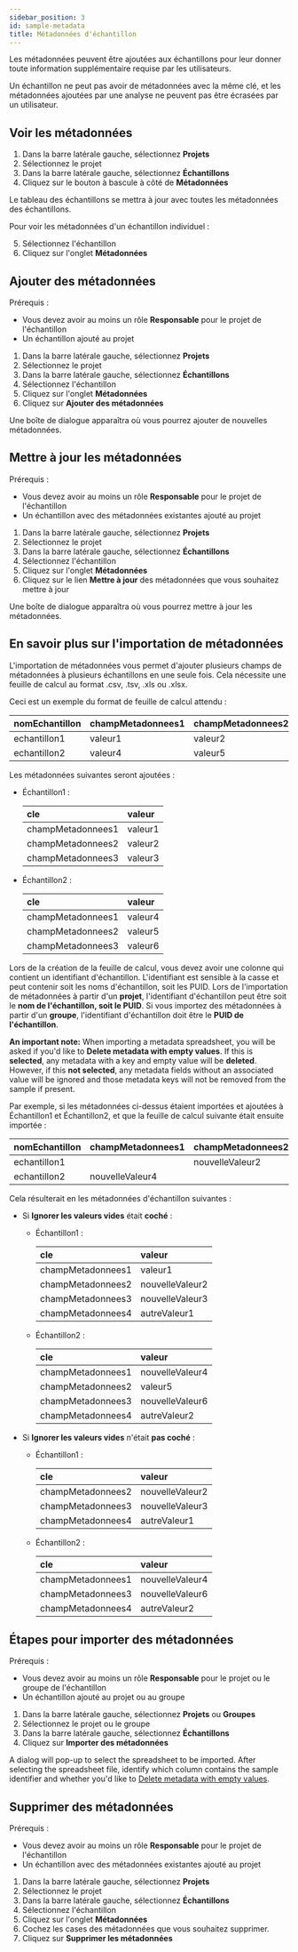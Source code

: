 ```yaml
---
sidebar_position: 3
id: sample-metadata
title: Métadonnées d'échantillon
---
```


Les métadonnées peuvent être ajoutées aux échantillons pour leur donner toute information supplémentaire requise par les utilisateurs.

Un échantillon ne peut pas avoir de métadonnées avec la même clé, et les métadonnées ajoutées par une analyse ne peuvent pas être écrasées par un utilisateur.

## Voir les métadonnées

1. Dans la barre latérale gauche, sélectionnez **Projets**
2. Sélectionnez le projet
3. Dans la barre latérale gauche, sélectionnez **Échantillons**
4. Cliquez sur le bouton à bascule à côté de **Métadonnées**

Le tableau des échantillons se mettra à jour avec toutes les métadonnées des échantillons.

Pour voir les métadonnées d'un échantillon individuel :

5. Sélectionnez l'échantillon
6. Cliquez sur l'onglet **Métadonnées**

## Ajouter des métadonnées

Prérequis :

- Vous devez avoir au moins un rôle **Responsable** pour le projet de l'échantillon
- Un échantillon ajouté au projet

1. Dans la barre latérale gauche, sélectionnez **Projets**
2. Sélectionnez le projet
3. Dans la barre latérale gauche, sélectionnez **Échantillons**
4. Sélectionnez l'échantillon
5. Cliquez sur l'onglet **Métadonnées**
6. Cliquez sur **Ajouter des métadonnées**

Une boîte de dialogue apparaîtra où vous pourrez ajouter de nouvelles métadonnées.

## Mettre à jour les métadonnées

Prérequis :

- Vous devez avoir au moins un rôle **Responsable** pour le projet de l'échantillon
- Un échantillon avec des métadonnées existantes ajouté au projet

1. Dans la barre latérale gauche, sélectionnez **Projets**
2. Sélectionnez le projet
3. Dans la barre latérale gauche, sélectionnez **Échantillons**
4. Sélectionnez l'échantillon
5. Cliquez sur l'onglet **Métadonnées**
6. Cliquez sur le lien **Mettre à jour** des métadonnées que vous souhaitez mettre à jour

Une boîte de dialogue apparaîtra où vous pourrez mettre à jour les métadonnées.

## En savoir plus sur l'importation de métadonnées

L'importation de métadonnées vous permet d'ajouter plusieurs champs de métadonnées à plusieurs échantillons en une seule fois. Cela nécessite une feuille de calcul au format .csv, .tsv, .xls ou .xlsx.

Ceci est un exemple du format de feuille de calcul attendu :

| nomEchantillon | champMetadonnees1 | champMetadonnees2 | champMetadonnees3 |
| :------------- | :---------------- | :---------------- | :---------------- |
| echantillon1   | valeur1           | valeur2           | valeur3           |
| echantillon2   | valeur4           | valeur5           | valeur6           |

Les métadonnées suivantes seront ajoutées :

- Échantillon1 :

  | cle               | valeur  |
  | :---------------- | :------ |
  | champMetadonnees1 | valeur1 |
  | champMetadonnees2 | valeur2 |
  | champMetadonnees3 | valeur3 |

- Échantillon2 :

  | cle               | valeur  |
  | :---------------- | :------ |
  | champMetadonnees1 | valeur4 |
  | champMetadonnees2 | valeur5 |
  | champMetadonnees3 | valeur6 |

Lors de la création de la feuille de calcul, vous devez avoir une colonne qui contient un identifiant d'échantillon. L'identifiant est sensible à la casse et peut contenir soit les noms d'échantillon, soit les PUID. Lors de l'importation de métadonnées à partir d'un **projet**, l'identifiant d'échantillon peut être soit le **nom de l'échantillon, soit le PUID**. Si vous importez des métadonnées à partir d'un **groupe**, l'identifiant d'échantillon doit être le **PUID de l'échantillon**.

**An important note:** When importing a metadata spreadsheet, you will be asked if you'd like to **Delete metadata with empty values**. If this is **selected**, any metadata with a key and empty value will be **deleted**. However, if this **not selected**, any metadata fields without an associated value will be ignored and those metadata keys will not be removed from the sample if present.

Par exemple, si les métadonnées ci-dessus étaient importées et ajoutées à Échantillon1 et Échantillon2, et que la feuille de calcul suivante était ensuite importée :

| nomEchantillon | champMetadonnees1 | champMetadonnees2 | champMetadonnees3 | champMetadonnees4 |
| :------------- | :---------------- | :---------------- | :---------------- | :---------------- |
| echantillon1   |                   | nouvelleValeur2   | nouvelleValeur3   | autreValeur1      |
| echantillon2   | nouvelleValeur4   |                   | nouvelleValeur6   | autreValeur2      |

Cela résulterait en les métadonnées d'échantillon suivantes :

- Si **Ignorer les valeurs vides** était **coché** :

  - Échantillon1 :

    | cle               | valeur          |
    | :---------------- | :-------------- |
    | champMetadonnees1 | valeur1         |
    | champMetadonnees2 | nouvelleValeur2 |
    | champMetadonnees3 | nouvelleValeur3 |
    | champMetadonnees4 | autreValeur1    |

  - Échantillon2 :

    | cle               | valeur          |
    | :---------------- | :-------------- |
    | champMetadonnees1 | nouvelleValeur4 |
    | champMetadonnees2 | valeur5         |
    | champMetadonnees3 | nouvelleValeur6 |
    | champMetadonnees4 | autreValeur2    |

- Si **Ignorer les valeurs vides** n'était **pas coché** :

  - Échantillon1 :

    | cle               | valeur          |
    | :---------------- | :-------------- |
    | champMetadonnees2 | nouvelleValeur2 |
    | champMetadonnees3 | nouvelleValeur3 |
    | champMetadonnees4 | autreValeur1    |

  - Échantillon2 :

    | cle               | valeur          |
    | :---------------- | :-------------- |
    | champMetadonnees1 | nouvelleValeur4 |
    | champMetadonnees3 | nouvelleValeur6 |
    | champMetadonnees4 | autreValeur2    |

## Étapes pour importer des métadonnées

Prérequis :

- Vous devez avoir au moins un rôle **Responsable** pour le projet ou le groupe de l'échantillon
- Un échantillon ajouté au projet ou au groupe

1. Dans la barre latérale gauche, sélectionnez **Projets** ou **Groupes**
2. Sélectionnez le projet ou le groupe
3. Dans la barre latérale gauche, sélectionnez **Échantillons**
4. Cliquez sur **Importer des métadonnées**

A dialog will pop-up to select the spreadsheet to be imported. After selecting the spreadsheet file, identify which column contains the sample identifier and whether you'd like to [Delete metadata with empty values](sample-metadata#learn-about-importing-metadata).

## Supprimer des métadonnées

Prérequis :

- Vous devez avoir au moins un rôle **Responsable** pour le projet de l'échantillon
- Un échantillon avec des métadonnées existantes ajouté au projet

1. Dans la barre latérale gauche, sélectionnez **Projets**
2. Sélectionnez le projet
3. Dans la barre latérale gauche, sélectionnez **Échantillons**
4. Sélectionnez l'échantillon
5. Cliquez sur l'onglet **Métadonnées**
6. Cochez les cases des métadonnées que vous souhaitez supprimer.
7. Cliquez sur **Supprimer les métadonnées**
